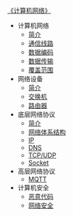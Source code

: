 [《计算机网络》](index.md)

- 计算机网络
  - [简介](计算机网络/简介.md)
  - [通信线路](计算机网络/通信线路.md)
  - [数据编码](计算机网络/数据编码.md)
  - [数据传输](计算机网络/数据传输.md)
  - [覆盖范围](计算机网络/覆盖范围.md)
- 网络设备
  - [简介](网络设备/简介.md)
  - [交换机](网络设备/交换机.md)
  - [路由器](网络设备/路由器.md)
- 底层网络协议
  - [简介](底层网络协议/简介.md)
  - [网络体系结构](底层网络协议/网络体系结构.md)
  - [IP](底层网络协议/IP.md)
  - [DNS](底层网络协议/DNS.md)
  - [TCP/UDP](底层网络协议/TCP-UDP.md)
  - [Socket](底层网络协议/Socket.md)
- 高层网络协议
  - [MQTT](高层网络协议/MQTT.md)
- 计算机安全
  - [恶意代码](计算机安全/恶意代码.md)
  - [网络安全](计算机安全/网络安全.md)
